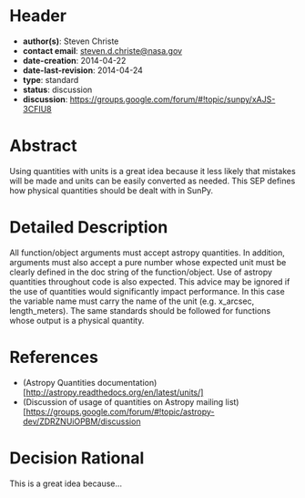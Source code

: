 # Header
* **author(s)**: Steven Christe
* **contact email**: steven.d.christe@nasa.gov
* **date-creation**: 2014-04-22
* **date-last-revision**: 2014-04-24
* **type**: standard
* **status**: discussion
* **discussion**: https://groups.google.com/forum/#!topic/sunpy/xAJS-3CFIU8

# Abstract
Using quantities with units is a great idea because it less likely that mistakes
will be made and units can be easily converted as needed. This SEP defines how physical
quantities should be dealt with in SunPy.

# Detailed Description
All function/object arguments must accept astropy quantities. In addition, arguments
must also accept a pure number whose expected unit must be clearly defined in the 
doc string of the function/object. Use of astropy quantities 
throughout code is also expected. This advice may be ignored if the use of quantities
would significantly impact performance. In this case the variable name must carry
the name of the unit (e.g. x_arcsec, length_meters). The same standards should be 
followed for functions whose output is a physical quantity.

# References
* (Astropy Quantities documentation)[http://astropy.readthedocs.org/en/latest/units/]
* (Discussion of usage of quantities on Astropy mailing list)[https://groups.google.com/forum/#!topic/astropy-dev/ZDRZNUiOPBM/discussion

# Decision Rational
This is a great idea because...